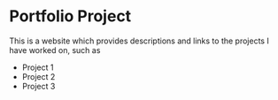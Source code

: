 # Portfolio Project

This is a website which provides descriptions and links to the projects I have worked on, such as 

* Project 1
* Project 2
* Project 3